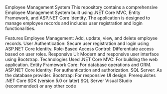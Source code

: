 Employee Management System
This repository contains a comprehensive Employee Management System built using .NET Core MVC, Entity Framework, and ASP.NET Core Identity. The application is designed to manage employee records and includes user registration and login functionalities.

Features
Employee Management: Add, update, view, and delete employee records.
User Authentication: Secure user registration and login using ASP.NET Core Identity.
Role-Based Access Control: Differentiate access based on user roles.
Responsive UI: Modern and responsive user interface using Bootstrap.
Technologies Used
.NET Core MVC: For building the web application.
Entity Framework Core: For database operations and ORM.
ASP.NET Core Identity: For authentication and authorization.
SQL Server: As the database provider.
Bootstrap: For responsive UI design.
Prerequisites
.NET Core SDK (version 5.0 or later)
SQL Server
Visual Studio (recommended) or any other code 